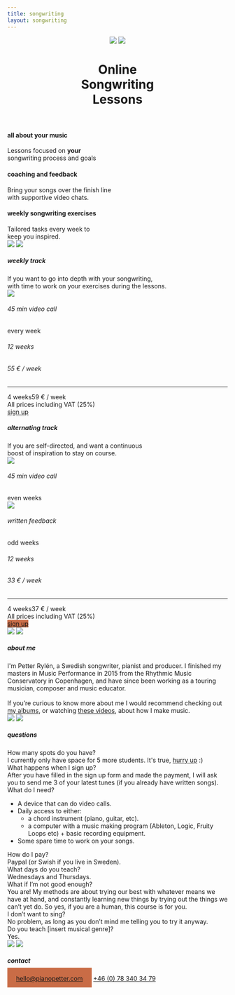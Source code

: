 ```yaml
---
title: songwriting
layout: songwriting
---
```


<html lang="en">
	<header>
		<div id="titles">
		<a href="/songwriting"><img class="logo" src="/images/logo.png"></a>
		<a class="signuphover" href="https://forms.gle/2efvjAijBqZEd69Q9"><img class="originality" src="/images/signup.png"></a>
		</div>
		<h1>
			Online <br class="narrow"> Songwriting<br class="narrow"> Lessons
		</h1>
		<div style="display: none;">
			<h2>	
				UNCOVER&nbsp;YOUR <br>ORIGINALITY
			</h2>
			<a class="signup" href="https://forms.gle/2efvjAijBqZEd69Q9">
				sign&nbsp;up
			</a>
		</div>
	</header>
	<div id="introtext">
		<h4>
			all about your music
		</h4>
		Lessons focused on <strong>your</strong> <br>songwriting process and goals
		<h4>
			coaching and feedback
		</h4>
		Bring your songs over the finish line <br>with supportive video chats.
		<h4>
			weekly songwriting exercises
		</h4>
		Tailored tasks every week to <br> keep you inspired.
	</div>
	<img class="wideimg" src="/images/piano.jpg">
	<img class="mobilimg" src="/images/pianomobil.jpg">
	<div class="track">
		<h5>
			weekly track 	
		</h5>
		<div class="trackdesc">	
			If you want to go into depth with your songwriting, <br class="wide">with time to work on your exercises during the&nbsp;lessons.
		</div>
		<div class="trackfacts">
			<img class="videocallevery" src="/images/videocall.png">
			<h6>45 min video call</h6>
			<span>every week</span>
		</div>
		<div class="prices">
			<div>
				<h6>12 weeks</h6><h6>55 € / week</h6>
			</div>
			<hr>
			<div>
				<span>4 weeks</span><span>59 € / week</span>
			</div>
		</div>
		<div class="vat">
			All&nbsp;prices&nbsp;including&nbsp;VAT&nbsp;(25%)
		</div>
		<a class="signup tracksignup signuphover" href="https://forms.gle/2efvjAijBqZEd69Q9">
			sign&nbsp;up
		</a>
	</div>
	<div class="track">
		<h5 class="orange">
			alternating track 	
		</h5>
		<div class="trackdesc">	
			If you are self-directed, and want a continuous <br class="wide">boost of inspiration to stay on&nbsp;course. 
		</div>
		<div id="biweekly">
			<div class="trackfacts">
				<img class="videocalleven" src="/images/videocall.png">
				<h6>45 min video call</h6>
				<span>even weeks</span>
			</div>
			<div class="trackfacts">
				<img class="written" src="/images/written.png">
				<h6>written feedback</h6>
				<span>odd weeks</span>
			</div>
		</div>
		<div class="prices">
			<div>
				<h6>12 weeks</h6><h6>33 € / week</h6>
			</div>
			<hr>
			<div>
				<span>4 weeks</span><span>37 € / week</span>
			</div>
		</div>
		<div class="vat">
			All&nbsp;prices&nbsp;including&nbsp;VAT&nbsp;(25%)
		</div>
		<a class="signup tracksignup signuphover" style="background-color: #C96C46;" href="https://forms.gle/2efvjAijBqZEd69Q9">
			sign&nbsp;up
		</a>
	</div>
<img class="wideimg" src="/images/petter.jpg">
<img class="mobilimg" src="/images/pettermobil.jpg">

<h5>
	about me
</h5>
<div id="aboutme">
	I'm Petter Rylén, a Swedish songwriter, pianist and producer. I finished my masters in Music Performance in 2015 from the Rhythmic Music Conservatory in Copenhagen, and have since been working as a touring musician, composer and music educator. 
	<br><br>
	If you’re curious to know more about me I would recommend checking out <a href="http://petterrylen.com/#albums">my albums</a>, or watching <a href="http://www.youtube.com/c/pianopetter">these videos</a>, about how I make music. 
</div>
<img class="wideimg" src="/images/guitar.jpg">
<img class="mobilimg" src="/images/guitarmobil.jpg">

<h5 class="orange">
	questions
</h5>
<div id="questions">
	<div>
	How many spots do you&nbsp;have?
	</div>
	I currently only have space for 5 more students. It's true, <a href="https://forms.gle/2efvjAijBqZEd69Q9">hurry&nbsp;up</a> :)
	<div>
	What happens when I sign&nbsp;up?
	</div> 
	After you have filled in the sign up form and made the payment, 
	I will ask you to send me 3 of your latest tunes 
	(if you already have written&nbsp;songs). 
	<div>
	What do I need? 
	</div>
	<ul>
	<li>A device that can do video calls.</li>
	<li>Daily access to either:
		<ul>
			<li> a chord instrument (piano, guitar, etc).</li>
			<li> a computer with a music making program (Ableton, Logic, Fruity Loops etc) + basic recording equipment.</li>
		</ul>	
	</li>
	<li>Some spare time to work on your songs. </li>
	</ul>
	<div>
	How do I pay?
	</div>
	Paypal (or Swish if you live in Sweden).
	<div>
	What days do you teach?
	</div>
	Wednesdays and Thursdays.
	<div>
	What if I’m not good enough?
	</div>
	You are! My methods are about trying our best with whatever means we have at hand, 
	and constantly learning new things by trying out the things we can’t yet do. 
	So yes, if you are a human, this course is for you. 
	<div>
	I don’t want to sing? 
	</div>
	No problem, as long as you don’t mind me telling you to try it anyway. 
	<div>
	Do you teach [insert musical genre]? 
	</div>
	Yes. 
</div>
<img class="wideimg" src="/images/mic.jpg">
<img class="mobilimg" src="/images/micmobil.jpg">

<h5 class="orange">
	contact
</h5>
<div id="contact">
<a style="background-color: #C96C46; padding: 15.5px 20px 12.5px;
;" href="mailto:hello@pianopetter.com">hello@pianopetter.com</a>
<a href="tel:+46 (0) 78 340 34 79">+46 (0) 78 340 34 79</a>
</div>	
</html>
